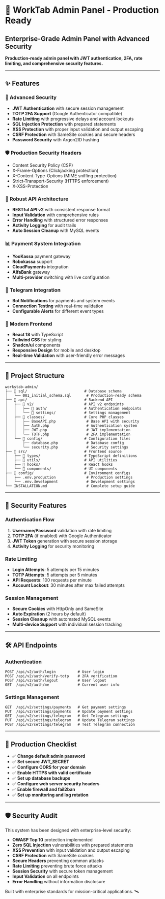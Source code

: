 # 🚀 WorkTab Admin Panel - Production Ready

## Enterprise-Grade Admin Panel with Advanced Security

**Production-ready admin panel with JWT authentication, 2FA, rate limiting, and comprehensive security features.**

---

## ✨ Features

### 🔐 **Advanced Security**
- **JWT Authentication** with secure session management
- **TOTP 2FA Support** (Google Authenticator compatible)
- **Rate Limiting** with progressive delays and account lockouts
- **SQL Injection Protection** with prepared statements
- **XSS Protection** with proper input validation and output escaping
- **CSRF Protection** with SameSite cookies and secure headers
- **Password Security** with Argon2ID hashing

### 🛡️ **Production Security Headers**
- Content Security Policy (CSP)
- X-Frame-Options (Clickjacking protection)
- X-Content-Type-Options (MIME sniffing protection)
- Strict-Transport-Security (HTTPS enforcement)
- X-XSS-Protection

### 🔧 **Robust API Architecture**
- **RESTful API v2** with consistent response format
- **Input Validation** with comprehensive rules
- **Error Handling** with structured error responses
- **Activity Logging** for audit trails
- **Auto Session Cleanup** with MySQL events

### 📊 **Payment System Integration**
- **YooKassa** payment gateway
- **Robokassa** support
- **CloudPayments** integration  
- **AlfaBank** gateway
- **Multi-provider** switching with live configuration

### 📱 **Telegram Integration**
- **Bot Notifications** for payments and system events
- **Connection Testing** with real-time validation
- **Configurable Alerts** for different event types

### 🎨 **Modern Frontend**
- **React 18** with TypeScript
- **Tailwind CSS** for styling
- **Shadcn/ui** components
- **Responsive Design** for mobile and desktop
- **Real-time Validation** with user-friendly error messages

---

## 📂 Project Structure

```
workstab-admin/
├── 📁 sql/                          # Database schema
│   └── 001_initial_schema.sql       # Production-ready schema
├── 📁 api/                          # Backend API
│   ├── 📁 v2/                       # API v2 endpoints
│   │   ├── 📁 auth/                 # Authentication endpoints
│   │   └── 📁 settings/             # Settings management
│   ├── 📁 classes/                  # Core PHP classes
│   │   ├── BaseAPI.php              # Base API with security
│   │   ├── Auth.php                 # Authentication system
│   │   ├── JWT.php                  # JWT implementation
│   │   └── TOTP.php                 # 2FA implementation
│   └── 📁 config/                   # Configuration files
│       ├── database.php             # Database config
│       └── security.php             # Security settings
├── 📁 src/                          # Frontend source
│   ├── 📁 types/                    # TypeScript definitions
│   ├── 📁 utils/                    # API utilities
│   ├── 📁 hooks/                    # React hooks
│   └── 📁 components/               # UI components
├── 📁 config/                       # Environment configs
│   ├── .env.production              # Production settings
│   └── .env.development             # Development settings
└── INSTALLATION.md                  # Complete setup guide
```

---

## 🔐 Security Features

### **Authentication Flow**
1. **Username/Password** validation with rate limiting
2. **TOTP 2FA** (if enabled) with Google Authenticator
3. **JWT Token** generation with secure session storage
4. **Activity Logging** for security monitoring

### **Rate Limiting**
- **Login Attempts**: 5 attempts per 15 minutes
- **TOTP Attempts**: 5 attempts per 5 minutes
- **API Requests**: 100 requests per minute
- **Account Lockout**: 30 minutes after max failed attempts

### **Session Management**
- **Secure Cookies** with HttpOnly and SameSite
- **Auto Expiration** (2 hours by default)
- **Session Cleanup** with automated MySQL events
- **Multi-device Support** with individual session tracking

---

## 🛠️ API Endpoints

### **Authentication**
```
POST /api/v2/auth/login          # User login
POST /api/v2/auth/verify-totp    # 2FA verification
POST /api/v2/auth/logout         # User logout
GET  /api/v2/auth/me             # Current user info
```

### **Settings Management**
```
GET  /api/v2/settings/payments   # Get payment settings
PUT  /api/v2/settings/payments   # Update payment settings
GET  /api/v2/settings/telegram   # Get Telegram settings
PUT  /api/v2/settings/telegram   # Update Telegram settings
POST /api/v2/settings/telegram   # Test Telegram connection
```

---

## 🚨 Production Checklist

- ✅ **Change default admin password**
- ✅ **Set secure JWT_SECRET**
- ✅ **Configure CORS for your domain**
- ✅ **Enable HTTPS with valid certificate**
- ✅ **Set up database backups**
- ✅ **Configure web server security headers**
- ✅ **Enable firewall and fail2ban**
- ✅ **Set up monitoring and log rotation**

---

## 🛡️ Security Audit

This system has been designed with enterprise-level security:

- **OWASP Top 10** protection implemented
- **Zero SQL Injection** vulnerabilities with prepared statements  
- **XSS Prevention** with input validation and output escaping
- **CSRF Protection** with SameSite cookies
- **Secure Headers** preventing common attacks
- **Rate Limiting** preventing brute force attacks
- **Session Security** with secure token management
- **Input Validation** on all endpoints
- **Error Handling** without information disclosure

Built with enterprise standards for mission-critical applications. 🛰️